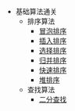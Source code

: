 - 基础算法通关
  - 排序算法
    - [冒泡排序](/basic/sorting/BubbleSort/README.md)
    - [插入排序](/basic/sorting/InsertionSort/README.md)
    - [选择排序](/basic/sorting/SelectionSort/README.md)
    - [归并排序](/basic/sorting/MergeSort/README.md)
    - [快速排序](/basic/sorting/QuickSort/README.md)
    - [堆排序](/basic/sorting/HeapSort/README.md)
  - 查找算法
    - [二分查找](/basic/searching/BinarySearch/README.md)
